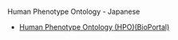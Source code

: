 Human Phenotype Ontology - Japanese

* [Human Phenotype Ontology (HPO)](https://hpo.jax.org/)[(BioPortal)](https://bioportal.bioontology.org/ontologies/HP)
